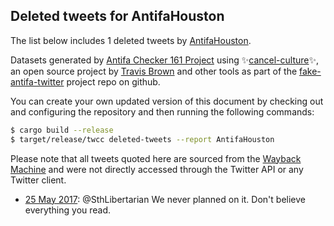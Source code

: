 ## Deleted tweets for AntifaHouston

The list below includes 1 deleted tweets by
[AntifaHouston](https://twitter.com/AntifaHouston).



Datasets generated by [Antifa Checker 161 Project](https://twitter.com/antifacheck161) using ✨[cancel-culture](https://github.com/travisbrown/cancel-culture)✨, an open source project by 
[Travis Brown](https://twitter.com/travisbrown) and other tools as part of the 
[fake-antifa-twitter](https://github.com/antifacheck161/fake-antifa-twitter) project repo on github.

You can create your own updated version of this document by checking out and configuring the
repository and then running the following commands:

```bash
$ cargo build --release
$ target/release/twcc deleted-tweets --report AntifaHouston
```

Please note that all tweets quoted here are sourced from the
[Wayback Machine](https://web.archive.org) and were not directly accessed through the Twitter API or
any Twitter client.

* [25 May 2017](https://web.archive.org/web/20170525220449/https://twitter.com/AntifaHouston/status/867864055683457025): @SthLibertarian We never planned on it. Don't believe everything you read. <!--867864055683457025-->
